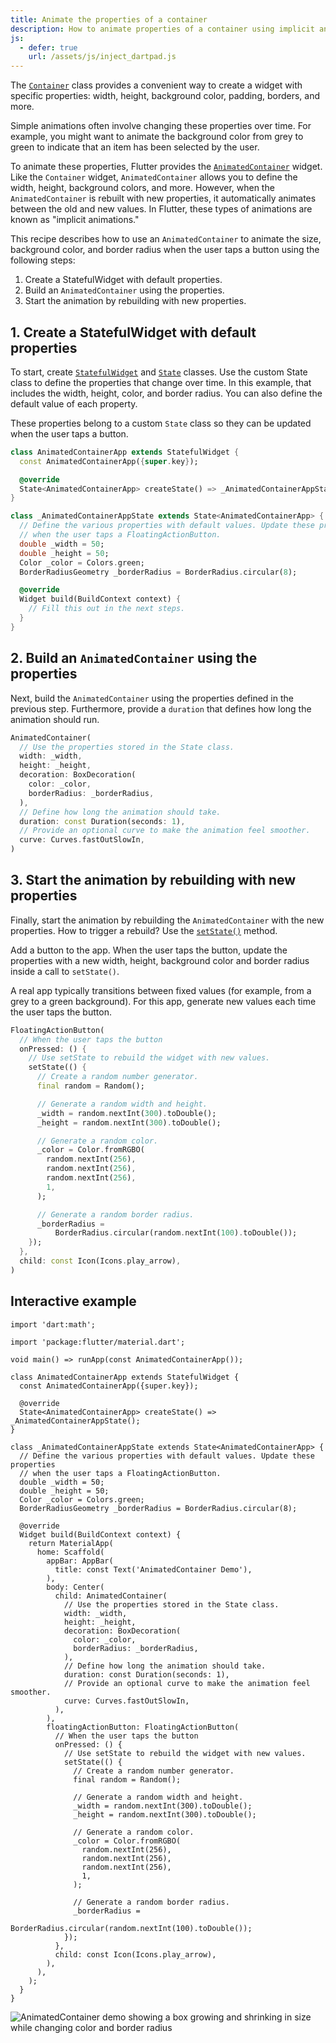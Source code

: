 ```yaml
---
title: Animate the properties of a container
description: How to animate properties of a container using implicit animations.
js:
  - defer: true
    url: /assets/js/inject_dartpad.js
---
```


<?code-excerpt path-base="cookbook/animation/animated_container/"?>

The [`Container`][] class provides a convenient way
to create a widget with specific properties:
width, height, background color, padding, borders, and more.

Simple animations often involve changing these properties over time.
For example,
you might want to animate the background color from grey to green to
indicate that an item has been selected by the user.

To animate these properties,
Flutter provides the [`AnimatedContainer`][] widget.
Like the `Container` widget, `AnimatedContainer` allows you to define
the width, height, background colors, and more. However, when the
`AnimatedContainer` is rebuilt with new properties, it automatically
animates between the old and new values. In Flutter, these types of
animations are known as "implicit animations."

This recipe describes how to use an `AnimatedContainer` to animate the size,
background color, and border radius when the user taps a button
using the following steps:

  1. Create a StatefulWidget with default properties.
  2. Build an `AnimatedContainer` using the properties.
  3. Start the animation by rebuilding with new properties.

## 1. Create a StatefulWidget with default properties

To start, create [`StatefulWidget`][] and [`State`][] classes.
Use the custom State class to define the properties that change over
time. In this example, that includes the width, height, color, and border
radius. You can also define the default value of each property.

These properties belong to a custom `State` class so they
can be updated when the user taps a button.

<?code-excerpt "lib/starter.dart (Starter)" remove="return Container();"?>
```dart
class AnimatedContainerApp extends StatefulWidget {
  const AnimatedContainerApp({super.key});

  @override
  State<AnimatedContainerApp> createState() => _AnimatedContainerAppState();
}

class _AnimatedContainerAppState extends State<AnimatedContainerApp> {
  // Define the various properties with default values. Update these properties
  // when the user taps a FloatingActionButton.
  double _width = 50;
  double _height = 50;
  Color _color = Colors.green;
  BorderRadiusGeometry _borderRadius = BorderRadius.circular(8);

  @override
  Widget build(BuildContext context) {
    // Fill this out in the next steps.
  }
}
```

## 2. Build an `AnimatedContainer` using the properties

Next, build the `AnimatedContainer` using the properties defined in the
previous step. Furthermore, provide a `duration` that defines how long
the animation should run.

<?code-excerpt "lib/main.dart (AnimatedContainer)" replace="/^child: //g;/,$//g"?>
```dart
AnimatedContainer(
  // Use the properties stored in the State class.
  width: _width,
  height: _height,
  decoration: BoxDecoration(
    color: _color,
    borderRadius: _borderRadius,
  ),
  // Define how long the animation should take.
  duration: const Duration(seconds: 1),
  // Provide an optional curve to make the animation feel smoother.
  curve: Curves.fastOutSlowIn,
)
```

## 3. Start the animation by rebuilding with new properties

Finally, start the animation by rebuilding the
`AnimatedContainer` with the new properties.
How to trigger a rebuild?
Use the [`setState()`][] method.

Add a button to the app. When the user taps the button, update
the properties with a new width, height, background color and border radius
inside a call to `setState()`.

A real app typically transitions between fixed values (for example,
from a grey to a green background). For this app,
generate new values each time the user taps the button.

<?code-excerpt "lib/main.dart (FAB)" replace="/^floatingActionButton: //g;/,$//g"?>
```dart
FloatingActionButton(
  // When the user taps the button
  onPressed: () {
    // Use setState to rebuild the widget with new values.
    setState(() {
      // Create a random number generator.
      final random = Random();

      // Generate a random width and height.
      _width = random.nextInt(300).toDouble();
      _height = random.nextInt(300).toDouble();

      // Generate a random color.
      _color = Color.fromRGBO(
        random.nextInt(256),
        random.nextInt(256),
        random.nextInt(256),
        1,
      );

      // Generate a random border radius.
      _borderRadius =
          BorderRadius.circular(random.nextInt(100).toDouble());
    });
  },
  child: const Icon(Icons.play_arrow),
)
```

## Interactive example

<?code-excerpt "lib/main.dart"?>
```dartpad run="true"
import 'dart:math';

import 'package:flutter/material.dart';

void main() => runApp(const AnimatedContainerApp());

class AnimatedContainerApp extends StatefulWidget {
  const AnimatedContainerApp({super.key});

  @override
  State<AnimatedContainerApp> createState() => _AnimatedContainerAppState();
}

class _AnimatedContainerAppState extends State<AnimatedContainerApp> {
  // Define the various properties with default values. Update these properties
  // when the user taps a FloatingActionButton.
  double _width = 50;
  double _height = 50;
  Color _color = Colors.green;
  BorderRadiusGeometry _borderRadius = BorderRadius.circular(8);

  @override
  Widget build(BuildContext context) {
    return MaterialApp(
      home: Scaffold(
        appBar: AppBar(
          title: const Text('AnimatedContainer Demo'),
        ),
        body: Center(
          child: AnimatedContainer(
            // Use the properties stored in the State class.
            width: _width,
            height: _height,
            decoration: BoxDecoration(
              color: _color,
              borderRadius: _borderRadius,
            ),
            // Define how long the animation should take.
            duration: const Duration(seconds: 1),
            // Provide an optional curve to make the animation feel smoother.
            curve: Curves.fastOutSlowIn,
          ),
        ),
        floatingActionButton: FloatingActionButton(
          // When the user taps the button
          onPressed: () {
            // Use setState to rebuild the widget with new values.
            setState(() {
              // Create a random number generator.
              final random = Random();

              // Generate a random width and height.
              _width = random.nextInt(300).toDouble();
              _height = random.nextInt(300).toDouble();

              // Generate a random color.
              _color = Color.fromRGBO(
                random.nextInt(256),
                random.nextInt(256),
                random.nextInt(256),
                1,
              );

              // Generate a random border radius.
              _borderRadius =
                  BorderRadius.circular(random.nextInt(100).toDouble());
            });
          },
          child: const Icon(Icons.play_arrow),
        ),
      ),
    );
  }
}
```

<noscript>
  <img src="/assets/images/docs/cookbook/animated-container.gif" alt="AnimatedContainer demo showing a box growing and shrinking in size while changing color and border radius" class="site-mobile-screenshot" />
</noscript>


[`AnimatedContainer`]: {{site.api}}/flutter/widgets/AnimatedContainer-class.html
[`Container`]: {{site.api}}/flutter/widgets/Container-class.html
[`setState()`]: {{site.api}}/flutter/widgets/State/setState.html
[`State`]: {{site.api}}/flutter/widgets/State-class.html
[`StatefulWidget`]: {{site.api}}/flutter/widgets/StatefulWidget-class.html
